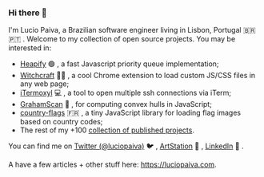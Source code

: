 ### Hi there 👋

<!--
**luciopaiva/luciopaiva** is a ✨ _special_ ✨ repository because its `README.md` (this file) appears on your GitHub profile.

Here are some ideas to get you started:

- 🔭 I’m currently working on ...
- 🌱 I’m currently learning ...
- 👯 I’m looking to collaborate on ...
- 🤔 I’m looking for help with ...
- 💬 Ask me about ...
- 📫 How to reach me: ...
- 😄 Pronouns: ...
- ⚡ Fun fact: ...
-->

I'm Lucio Paiva, a Brazilian software engineer living in Lisbon, Portugal :brazil: :portugal: . Welcome to my collection of open source projects. You may be interested in:

- [Heapify](https://github.com/luciopaiva/heapify) :green_circle: , a fast Javascript priority queue implementation;
- [Witchcraft](https://github.com/luciopaiva/witchcraft) :mage_woman: , a cool Chrome extension to load custom JS/CSS files in any web page;
- [iTermoxyl]() :computer: , a tool to open multiple ssh connections via iTerm;
- [GrahamScan](https://github.com/luciopaiva/graham-scan) :black_square_button: , for computing convex hulls in JavaScript;
- [country-flags](https://github.com/luciopaiva/country-flags) :fr: , a tiny JavaScript library for loading flag images based on country codes;
- The rest of my +100 [collection of published projects](https://github.com/luciopaiva?tab=repositories&q=&type=source&language=).

You can find me on [Twitter (@luciopaiva)](https://twitter.com/luciopaiva) :bird: , [ArtStation](https://www.artstation.com/luciopaiva) :art: , [LinkedIn](https://www.linkedin.com/in/luciopaiva/) :briefcase: .

A have a few articles + other stuff here: https://luciopaiva.com. 
